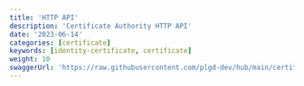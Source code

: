 ```yaml
---
title: 'HTTP API'
description: 'Certificate Authority HTTP API'
date: '2023-06-14'
categories: [certificate]
keywords: [identity-certificate, certificate]
weight: 10
swaggerUrl: 'https://raw.githubusercontent.com/plgd-dev/hub/main/certificate-authority/pb/service.swagger.json'
---
```

